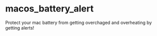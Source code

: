 # macos_battery_alert
Protect your mac battery from getting overchaged and overheating by getting alerts!
